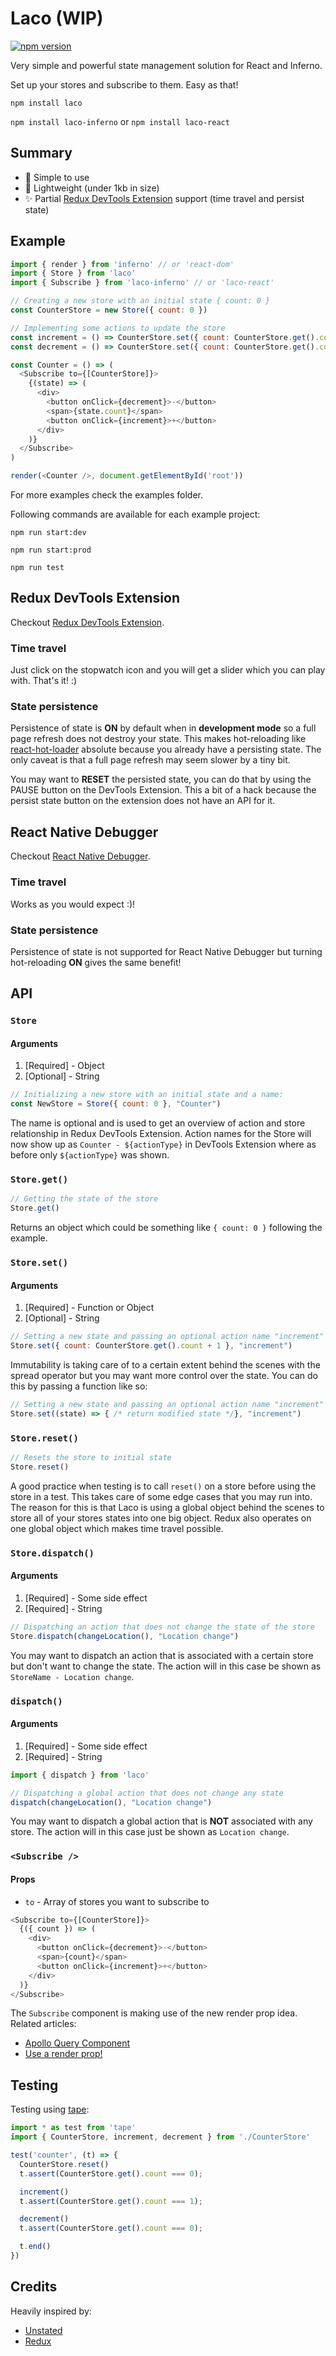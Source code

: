 # Laco (WIP)
[![npm version](https://badge.fury.io/js/laco.svg)](https://badge.fury.io/js/laco)

Very simple and powerful state management solution for React and Inferno.

Set up your stores and subscribe to them. Easy as that!

`npm install laco`

`npm install laco-inferno` or `npm install laco-react`

## Summary
- :rocket: Simple to use
- :tada: Lightweight (under 1kb in size)
- :sparkles: Partial [Redux DevTools Extension](https://github.com/zalmoxisus/redux-devtools-extension) support (time travel and persist state)

## Example
```javascript
import { render } from 'inferno' // or 'react-dom'
import { Store } from 'laco'
import { Subscribe } from 'laco-inferno' // or 'laco-react'

// Creating a new store with an initial state { count: 0 }
const CounterStore = new Store({ count: 0 })

// Implementing some actions to update the store
const increment = () => CounterStore.set({ count: CounterStore.get().count + 1 })
const decrement = () => CounterStore.set({ count: CounterStore.get().count - 1 })

const Counter = () => (
  <Subscribe to={[CounterStore]}>
    {(state) => (
      <div>
        <button onClick={decrement}>-</button>
        <span>{state.count}</span>
        <button onClick={increment}>+</button>
      </div>
    )}
  </Subscribe>
)

render(<Counter />, document.getElementById('root'))
```

For more examples check the examples folder.

Following commands are available for each example project:

`npm run start:dev`

`npm run start:prod`

`npm run test`

## Redux DevTools Extension
Checkout [Redux DevTools Extension](https://github.com/zalmoxisus/redux-devtools-extension).
### Time travel
Just click on the stopwatch icon and you will get a slider which you can play with.
That's it! :)

### State persistence
Persistence of state is **ON** by default when in **development mode** so a full page refresh does not destroy your state. This makes hot-reloading like [react-hot-loader](https://github.com/gaearon/react-hot-loader) absolute because you already have a persisting state. The only caveat is that a full page refresh may seem slower by a tiny bit.

You may want to **RESET** the persisted state, you can do that by using the PAUSE button on the DevTools Extension. This a bit of a hack because the persist state button on the extension does not have an API for it.

## React Native Debugger
Checkout [React Native Debugger](https://github.com/jhen0409/react-native-debugger).
### Time travel
Works as you would expect :)!

### State persistence
Persistence of state is not supported for React Native Debugger but turning hot-reloading **ON** gives the same benefit!

## API
### `Store`
#### Arguments
1. [Required] - Object
2. [Optional] - String
```javascript
// Initializing a new store with an initial state and a name:
const NewStore = Store({ count: 0 }, "Counter")
```
The name is optional and is used to get an overview of action and store relationship in Redux DevTools Extension. Action names for the Store will now show up as `Counter - ${actionType}` in DevTools Extension where as before only `${actionType}` was shown.

### `Store.get()`
```javascript
// Getting the state of the store
Store.get()
```
Returns an object which could be something like `{ count: 0 }` following the example.

### `Store.set()`
#### Arguments
1. [Required] - Function or Object
2. [Optional] - String
```javascript
// Setting a new state and passing an optional action name "increment"
Store.set({ count: CounterStore.get().count + 1 }, "increment")
```
Immutability is taking care of to a certain extent behind the scenes with the spread operator but you may want more control over the state. You can do this by passing a function like so:
```javascript
// Setting a new state and passing an optional action name "increment"
Store.set((state) => { /* return modified state */}, "increment")
```

### `Store.reset()`
```javascript
// Resets the store to initial state
Store.reset()
```
A good practice when testing is to call `reset()` on a store before using the store in a test. This takes care of some edge cases that you may run into. The reason for this is that Laco is using a global object behind the scenes to store all of your stores states into one big object. Redux also operates on one global object which makes time travel possible.

### `Store.dispatch()`
#### Arguments
1. [Required] - Some side effect
2. [Required] - String
```javascript
// Dispatching an action that does not change the state of the store
Store.dispatch(changeLocation(), "Location change")
```
You may want to dispatch an action that is associated with a certain store but don't want to change the state. The action will in this case be shown as `StoreName - Location change`.

### `dispatch()`
#### Arguments
1. [Required] - Some side effect
2. [Required] - String
```javascript
import { dispatch } from 'laco'

// Dispatching a global action that does not change any state
dispatch(changeLocation(), "Location change")
```
You may want to dispatch a global action that is **NOT** associated with any store. The action will in this case just be shown as `Location change`.

### `<Subscribe />`
#### Props
- `to` - Array of stores you want to subscribe to
```javascript
<Subscribe to={[CounterStore]}>
  {({ count }) => (
    <div>
      <button onClick={decrement}>-</button>
      <span>{count}</span>
      <button onClick={increment}>+</button>
    </div>
  )}
</Subscribe>
```
The `Subscribe` component is making use of the new render prop idea. Related articles:
- [Apollo Query Component](https://dev-blog.apollodata.com/whats-next-for-react-apollo-4d41ba12c2cb)
- [Use a render prop!](https://cdb.reacttraining.com/use-a-render-prop-50de598f11ce)

## Testing
Testing using [tape](https://github.com/substack/tape):
```javascript
import * as test from 'tape'
import { CounterStore, increment, decrement } from './CounterStore'

test('counter', (t) => {
  CounterStore.reset()
  t.assert(CounterStore.get().count === 0);

  increment()
  t.assert(CounterStore.get().count === 1);

  decrement()
  t.assert(CounterStore.get().count === 0);

  t.end()
})
```

## Credits
Heavily inspired by:
- [Unstated](https://github.com/jamiebuilds/unstated)
- [Redux](https://github.com/reactjs/redux)
